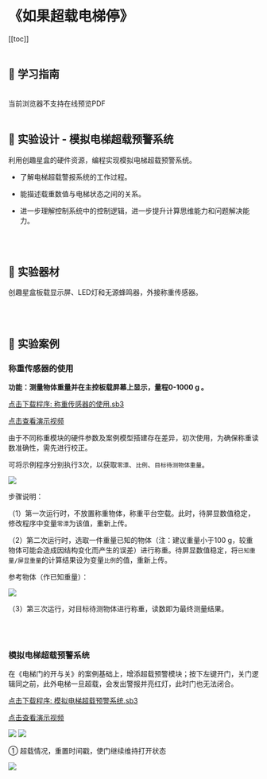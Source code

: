 # 《如果超载电梯停》

[[toc]]
<br><br>

## 📒 学习指南

<br>
<object data="/tutorial/starbox_yj/pdf/第23课如果超载电梯停.pdf" type="application/pdf" width=1200 height=800 name="如果超载电梯停">
当前浏览器不支持在线预览PDF
</object>

<br>
<br>

## 📐 实验设计 - 模拟电梯超载预警系统

利用创趣星盒的硬件资源，编程实现模拟电梯超载预警系统。

- 了解电梯超载警报系统的工作过程。

- 能描述载重数值与电梯状态之间的关系。

- 进一步理解控制系统中的控制逻辑，进一步提升计算思维能力和问题解决能力。

<br><br>

## 🧰 实验器材

创趣星盒板载显示屏、LED灯和无源蜂鸣器，外接称重传感器。

<br><br>

## 🌰 实验案例

### 称重传感器的使用

**功能：测量物体重量并在主控板载屏幕上显示，量程0-1000 g 。**

<a href="/tutorial/starbox_yj/sb3/06/称重传感器的使用.sb3">点击下载程序: 称重传感器的使用.sb3</a>

<a href="https://www.cfunworld.com" target="_blank">点击查看演示视频</a>

由于不同称重模块的硬件参数及案例模型搭建存在差异，初次使用，为确保称重读数准确性，需先进行校正。

可将示例程序分别执行3次，以获取`零漂`、`比例`、`目标待测物体重量`。

<img src="/images/06/称重传感器的使用.png">

步骤说明：

（1）第一次运行时，不放置称重物体，称重平台空载。此时，待屏显数值稳定，修改程序中变量`零漂`为该值，重新上传。

（2）第二次运行时，选取一件重量已知的物体（注：建议重量小于100 g，较重物体可能会造成因结构变化而产生的误差）进行称重。待屏显数值稳定，将`已知重量/屏显重量`的计算结果设为变量`比例`的值，重新上传。

参考物体（作已知重量）：

<img src="/images/06/参考物体重量.png">

（3）第三次运行，对目标待测物体进行称重，读数即为最终测量结果。

<br>
<br>

### 模拟电梯超载预警系统

在《电梯门的开与关》的案例基础上，增添超载预警模块；按下左键开门，关门逻辑同之前，此外电梯一旦超载，会发出警报并亮红灯，此时门也无法闭合。

<a href="/tutorial/starbox_yj/sb3/06/模拟电梯超载预警系统.sb3">点击下载程序: 模拟电梯超载预警系统.sb3</a>

<a href="https://www.cfunworld.com" target="_blank">点击查看演示视频</a>

<img src="/images/06/模拟电梯超载预警系统1.png">

<img src="/images/06/模拟电梯超载预警系统2.png">

① 超载情况，重置时间戳，使门继续维持打开状态

<img src="/images/06/模拟电梯超载预警系统3.png">












